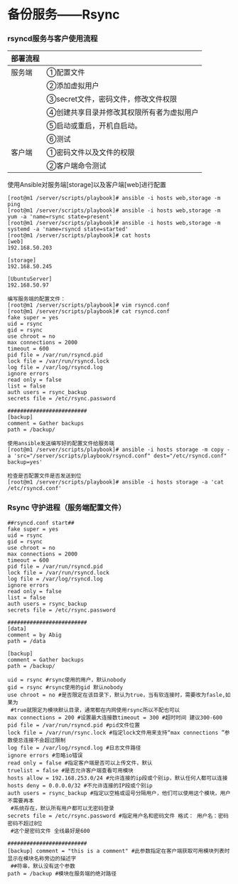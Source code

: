 # 备份服务——Rsync

### rsyncd服务与客户使用流程

| **部署流程** |                                           |
| ------------ | ----------------------------------------- |
| 服务端       | ①配置文件                                 |
|              | ②添加虚拟用户                             |
|              | ③secret文件，密码文件，修改文件权限       |
|              | ④创建共享目录并修改其权限所有者为虚拟用户 |
|              | ⑤启动或重启，开机自启动。                 |
|              | ⑥测试                                     |
| 客户端       | ①密码文件以及文件的权限                   |
|              | ②客户端命令测试                           |



使用Ansible对服务端[storage]以及客户端[web]进行配置

```shell
[root@m1 /server/scripts/playbook]# ansible -i hosts web,storage -m ping
[root@m1 /server/scripts/playbook]# ansible -i hosts web,storage -m yum -a 'name=rsync state=present'
[root@m1 /server/scripts/playbook]# ansible -i hosts web,storage -m systemd -a 'name=rsyncd state=started'
[root@m1 /server/scripts/playbook]# cat hosts 
[web]
192.168.50.203

[storage]
192.168.50.245

[UbuntuServer]
192.168.50.97

编写服务端的配置文件：
[root@m1 /server/scripts/playbook]# vim rsyncd.conf
[root@m1 /server/scripts/playbook]# cat rsyncd.conf 
fake super = yes
uid = rsync
gid = rsync
use chroot = no
max connections = 2000
timeout = 600
pid file = /var/run/rsyncd.pid
lock file = /var/run/rsyncd.lock
log file = /var/log/rsyncd.log
ignore errors
read only = false
list = false
auth users = rsync_backup
secrets file = /etc/rsync.password

#########################
[backup]
comment = Gather backups
path = /backup/

使用ansible发送编写好的配置文件给服务端
[root@m1 /server/scripts/playbook]# ansible -i hosts storage -m copy -a 'src="/server/scripts/playbook/rsyncd.conf" dest="/etc/rsyncd.conf" backup=yes'

检查是否配置文件是否发送到位
[root@m1 /server/scripts/playbook]# ansible -i hosts storage -a 'cat /etc/rsyncd.conf'
```











### Rsync 守护进程（服务端配置文件）

```shell
##rsyncd.conf start##
fake super = yes
uid = rsync
gid = rsync
use chroot = no
max connections = 2000
timeout = 600
pid file = /var/run/rsyncd.pid
lock file = /var/run/rsyncd.lock
log file = /var/log/rsyncd.log
ignore errors
read only = false
list = false
auth users = rsync_backup
secrets file = /etc/rsync.password

#########################
[data]
comment = by Abig
path = /data

[backup]
comment = Gather backups
path = /backup/
```

```shell
uid = rsync #rsync使用的用户，默认nobody
gid = rsync #rsync使用的gid 默认nobody
use chroot = no #是否限定在该目录下，默认为true，当有软连接时，需要改为fasle,如果为
 #true就限定为模块默认目录，通常都在内网使用rsync所以不配也可以
max connections = 200 #设置最大连接数timeout = 300 #超时时间 建议300-600
pid file = /var/run/rsyncd.pid #pid文件位置
lock file = /var/run/rsync.lock #指定lock文件用来支持“max connections ”参数使总连接不会超过限制
log file = /var/log/rsyncd.log #日志文件路径
ignore errors #忽略io错误
read only = false #指定客户端是否可以上传文件，默认
truelist = false #是否允许客户端查看可用模块 
hosts allow = 192.168.253.0/24 #允许连接的ip段或个别ip，默认任何人都可以连接
hosts deny = 0.0.0.0/32 #不允许连接的IP段或个别ip
auth users = rsync_backup #指定以空格或逗号分隔用户，他们可以使用这个模块，用户不需要再本
 #系统存在，默认所有用户都可以无密码登录
secrets file = /etc/rsync.password #指定用户名和密码文件 格式： 用户名：密码 密码不超过8位
 #这个是密码文件 全线最好是600

#########################
[backup] comment = "this is a comment" #此参数指定在客户端获取可用模块列表时显示在模块名称旁边的描述字
 ##符串，默认没有这个参数
path = /backup #模块在服务端的绝对路径
```



